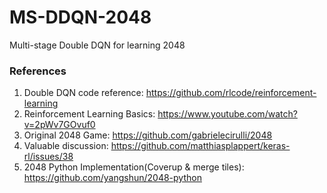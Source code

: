 # MS-DDQN-2048
Multi-stage Double DQN for learning 2048

### References
1. Double DQN code reference: https://github.com/rlcode/reinforcement-learning
2. Reinforcement Learning Basics: https://www.youtube.com/watch?v=2pWv7GOvuf0
3. Original 2048 Game: https://github.com/gabrielecirulli/2048
4. Valuable discussion: https://github.com/matthiasplappert/keras-rl/issues/38
5. 2048 Python Implementation(Coverup & merge tiles): https://github.com/yangshun/2048-python